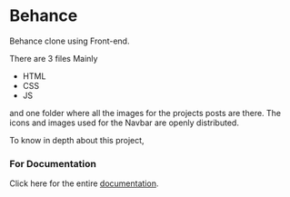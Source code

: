 # Behance
Behance clone using Front-end.

There are 3 files Mainly
* HTML
* CSS
* JS

and one folder where all the images for the projects posts are there.
The icons and images used for the Navbar are openly distributed.

To know in depth about this project,

### For Documentation  
Click here for the entire [documentation](https://docs.google.com/document/d/1el6EiWbpxKhLNGZE5pcwyWYJljzSJg60XzdEs0QmVJU/edit?usp=sharing).


